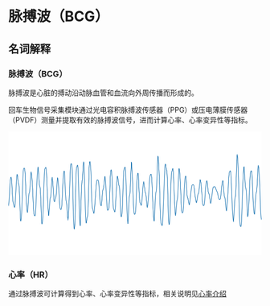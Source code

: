 # 脉搏波（BCG）

## 名词解释

### 脉搏波（BCG）

脉搏波是心脏的搏动沿动脉血管和血流向外周传播而形成的。

回车生物信号采集模块通过光电容积脉搏波传感器（PPG）或压电薄膜传感器（PVDF）测量并提取有效的脉搏波信号，进而计算心率、心率变异性等指标。

![典型的脉搏波](./media/典型脉搏波.png)

### 心率（HR）

通过脉搏波可计算得到心率、心率变异性等指标，相关说明见[心率介绍](./心率（HR）)


